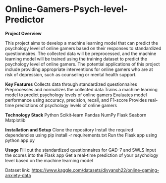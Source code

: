 # Online-Gamers-Psych-level-Predictor



**Project Overview**  

This project aims to develop a machine learning model that can predict the psychology level of online gamers based on their responses to standardized questionnaires. The collected data will be preprocessed, and the machine learning model will be trained using the training dataset to predict the psychology level of online gamers. The potential applications of this project include providing appropriate interventions for online gamers who are at risk of depression, such as counseling or mental health support.

**Key Features**
Collects data through standardized questionnaires
Preprocesses and normalizes the collected data
Trains a machine learning model to predict psychology levels of online gamers
Evaluates model performance using accuracy, precision, recall, and F1-score
Provides real-time predictions of psychology levels of online gamers

**Technology Stack**
Python
Scikit-learn
Pandas
NumPy
Flask
Seaborn
Matplotlib

**Installation and Setup**
Clone the repository
Install the required dependencies using pip install -r requirements.txt
Run the Flask app using python app.py

**Usage**
Fill out the standardized questionnaires for GAD-7 and SWLS
Input the scores into the Flask app
Get a real-time prediction of your psychology level based on the machine learning model

Dataset link: https://www.kaggle.com/datasets/divyansh22/online-gaming-anxiety-data


